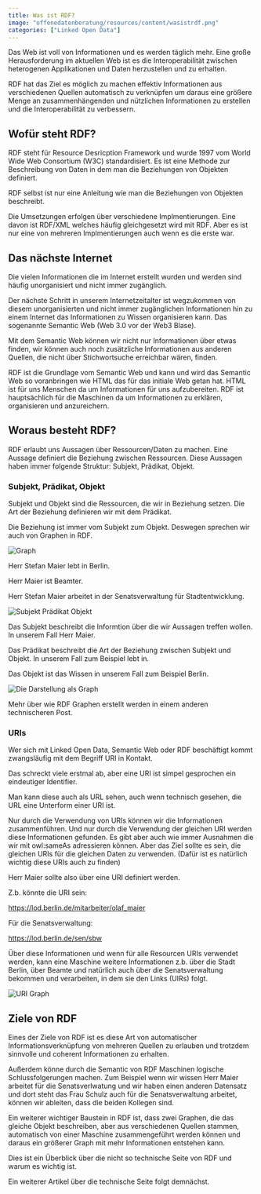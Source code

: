 ```yaml
---
title: Was ist RDF?
image: "offenedatenberatung/resources/content/wasistrdf.png"
categories: ["Linked Open Data"]
---
```

Das Web ist voll von Informationen und es werden täglich mehr. Eine große Herausforderung im aktuellen Web ist es die Interoperabilität zwischen heterogenen Applikationen und Daten herzustellen und zu erhalten. 

RDF hat das Ziel es möglich zu machen effektiv Informationen aus verschiedenen Quellen automatisch zu verknüpfen um daraus eine größere Menge an zusammenhängenden und nützlichen Informationen zu erstellen und die Interoperabilität zu verbessern. 

<!--more-->

## Wofür steht RDF?
RDF steht für Resource Desricption Framework und wurde 1997 vom World Wide Web Consortium (W3C) standardisiert. Es ist eine Methode zur Beschreibung von Daten in dem man die Beziehungen von Objekten definiert. 



RDF selbst ist nur eine Anleitung wie man die Beziehungen von Objekten beschreibt. 

Die Umsetzungen erfolgen über verschiedene Implmentierungen. Eine davon ist RDF/XML welches häufig gleichgesetzt wird mit RDF. Aber es ist nur eine von mehreren Implmentierungen auch wenn es die erste war. 



## Das nächste Internet
Die vielen Informationen die im Internet erstellt wurden und werden sind häufig unorganisiert und nicht immer zugänglich. 

Der nächste Schritt in unserem Internetzeitalter ist wegzukommen von diesem unorganisierten und nicht immer zugänglichen Informationen hin zu einem Internet das Informationen zu Wissen organisieren kann. Das sogenannte Semantic Web (Web 3.0 vor der Web3 Blase).



Mit dem Semantic Web können wir nicht nur Informationen über etwas finden, wir können auch noch zusätzliche Informationen aus anderen Quellen, die nicht über Stichwortsuche erreichbar wären, finden. 



RDF ist die Grundlage vom Semantic Web und kann und wird das Semantic Web so voranbringen wie HTML das für das initiale Web getan hat. HTML ist für uns Menschen da um Informationen für uns aufzubereiten. RDF ist hauptsächlich für die Maschinen da um Informationen zu erklären, organisieren und anzureichern. 

## Woraus besteht RDF?
RDF erlaubt uns Aussagen über Ressourcen/Daten zu machen. Eine Aussage definiert die Beziehung zwischen Ressourcen. Diese Aussagen haben immer folgende Struktur: Subjekt, Prädikat, Objekt.



### Subjekt, Prädikat, Objekt
Subjekt und Objekt sind die Ressourcen, die wir in Beziehung setzen. Die Art der Beziehung definieren wir mit dem Prädikat. 

Die Beziehung ist immer vom Subjekt zum Objekt. Deswegen sprechen wir auch von Graphen in RDF. 

![Graph](https://res.cloudinary.com/civicvision/image/upload/v1715870686/offenedatenberatung/resources/content/maier-subjekt_praedikat-objekt.png)

Herr Stefan Maier lebt in Berlin.

Herr Maier ist Beamter.

Herr Stefan Maier arbeitet in der Senatsverwaltung für Stadtentwicklung.


![Subjekt Prädikat Objekt](https://res.cloudinary.com/civicvision/image/upload/v1680336639/offenedatenberatung/resources/content/subjekt-praedikat-objekt-uebersicht.png)

Das Subjekt beschreibt die Informtion über die wir Aussagen treffen wollen. In unserem Fall Herr Maier.

Das Prädikat beschreibt die Art der Beziehung zwischen Subjekt und Objekt. In unserem Fall zum Beispiel lebt in.

Das Objekt ist das Wissen in unserem Fall zum Beispiel Berlin.

![Die Darstellung als Graph](https://res.cloudinary.com/civicvision/image/upload/v1680336639/offenedatenberatung/resources/content/herr-maier-full.png)

Mehr über wie RDF Graphen erstellt werden in einem anderen technischeren Post. 

### URIs
Wer sich mit Linked Open Data, Semantic Web oder RDF beschäftigt kommt zwangsläufig mit dem Begriff URI in Kontakt. 

Das schreckt viele erstmal ab, aber eine URI ist simpel gesprochen ein eindeutiger Identifier. 

Man kann diese auch als URL sehen, auch wenn technisch gesehen, die URL eine Unterform einer URI ist. 



Nur durch die Verwendung von URIs können wir die Informationen zusammenführen. Und nur durch die Verwendung der gleichen URI werden diese Informationen gefunden. Es gibt aber auch wie immer Ausnahmen die wir mit owl:sameAs adressieren können. Aber das Ziel sollte es sein, die gleichen URIs für die gleichen Daten zu verwenden. (Dafür ist es natürlich wichtig diese URIs auch zu finden)

Herr Maier sollte also über eine URI definiert werden.


Z.b. könnte die URI sein:

https://lod.berlin.de/mitarbeiter/olaf_maier

Für die Senatsverwaltung:

https://lod.berlin.de/sen/sbw


Über diese Informationen und wenn für alle Resourcen URIs verwendet werden, kann eine Maschine weitere Informationen z.b. über die Stadt Berlin, über Beamte und natürlich auch über die Senatsverwaltung bekommen und verarbeiten, in dem sie den Links (UIRs) folgt. 

![URI Graph](https://res.cloudinary.com/civicvision/image/upload/v1715870178/offenedatenberatung/resources/content/graph_maier_uri.jpg)

## Ziele von RDF
Eines der Ziele von RDF ist es diese Art von automatischer Informationsverknüpfung von mehreren Quellen zu erlauben und trotzdem sinnvolle und coherent Informationen zu erhalten. 

Außerdem könne durch die Semantic von RDF Maschinen logische Schlussfolgerungen machen. Zum Beispiel wenn wir wissen Herr Maier arbeitet für die Senatsverlwatung und wir haben einen anderen Datensatz und dort steht das Frau Schulz auch für die Senatsverwaltung arbeitet, können wir ableiten, dass die beiden Kollegen sind. 

Ein weiterer wichtiger Baustein in RDF ist, dass zwei Graphen, die das gleiche Objekt beschreiben, aber aus verschiedenen Quellen stammen, automatisch von einer Maschine zusammengeführt werden können und daraus ein größerer Graph mit mehr Informationen entstehen kann. 



Dies ist ein Überblick über die nicht so technische Seite von RDF und warum es wichtig ist. 

Ein weiterer Artikel über die technische Seite folgt demnächst. 
